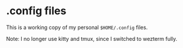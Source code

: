 # .config files

This is a working copy of my personal `$HOME/.config` files.

Note: I no longer use kitty and tmux, since I switched to wezterm fully.
